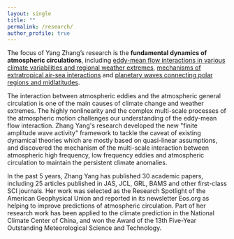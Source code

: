 ```yaml
---
layout: single
title: ""
permalink: /research/
author_profile: true
---
```


The focus of Yang Zhang’s research is the **fundamental dynamics of atmospheric circulations**, including <u>eddy-mean flow interactions in various climate variabilities and regional weather extremes</u>, <u>mechanisms of extratropical air-sea interactions</u> and <u>planetary waves connecting polar regions and midlatitudes</u>.

The interaction between atmospheric eddies and the atmospheric general circulation is one of the main causes of climate change and weather extremes. The highly nonlinearity and the complex multi-scale processes of the atmospheric motion challenges our understanding of the eddy-mean flow interaction. Zhang Yang's research developed the new "finite amplitude wave activity" framework to tackle the caveat of existing dynamical theories which are mostly based on quasi-linear assumptions, and discovered the mechanism of the multi-scale interaction between atmospheric high frequency, low frequency eddies and atmospheric circulation to maintain the persistent climate anomalies. 

In the past 5 years, Zhang Yang has published 30 academic papers, including 25 articles published in JAS, JCL, GRL, BAMS and other first-class SCI journals. Her work was selected as the Research Spotlight of the American Geophysical Union and reported in its newsletter Eos.org as helping to improve predictions of atmospheric circulation. Part of her research work has been applied to the climate prediction in the National Climate Center of China, and won the Award of the 13th Five-Year Outstanding Meteorological Science and Technology.
